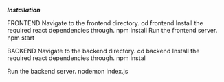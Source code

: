 _**Installation**_


FRONTEND
Navigate to the frontend directory.
cd frontend
Install the required react dependencies through.
npm install
Run the frontend server.
npm start



BACKEND
Navigate to the backend directory.
cd backend
Install the required react dependencies through.
npm instal

Run the backend server.
nodemon index.js
